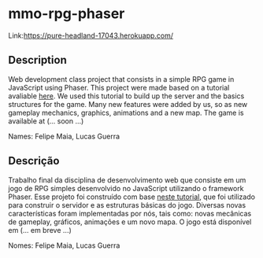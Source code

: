 # mmo-rpg-phaser

Link:https://pure-headland-17043.herokuapp.com/

## Description 

Web development class project that consists in a simple RPG game in JavaScript using Phaser. This project were made based on a tutorial avaliable [here](https://phasertutorials.com/how-to-create-a-phaser-3-mmorpg-part-1/). We used this tutorial to build up the server and the basics structures for the game. Many new features were added by us, so as new gameplay mechanics, graphics, animations and a new map. The game is available at (... soon ...) 

Names: Felipe Maia, Lucas Guerra

## Descrição

Trabalho final da disciplina de desenvolvimento web que consiste em um jogo de RPG simples desenvolvido no JavaScript utilizando o framework Phaser. Esse projeto foi construído com base [neste tutorial](https://phasertutorials.com/how-to-create-a-phaser-3-mmorpg-part-1/), que foi utilizado para construir o servidor e as estruturas básicas do jogo. Diversas novas características foram implementadas por nós, tais como: novas mecânicas de gameplay, gráficos, animações e um novo mapa. O jogo está disponível em (... em breve ...)

Nomes: Felipe Maia, Lucas Guerra

